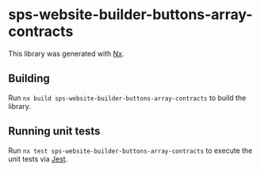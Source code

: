 # sps-website-builder-buttons-array-contracts

This library was generated with [Nx](https://nx.dev).

## Building

Run `nx build sps-website-builder-buttons-array-contracts` to build the library.

## Running unit tests

Run `nx test sps-website-builder-buttons-array-contracts` to execute the unit tests via [Jest](https://jestjs.io).
